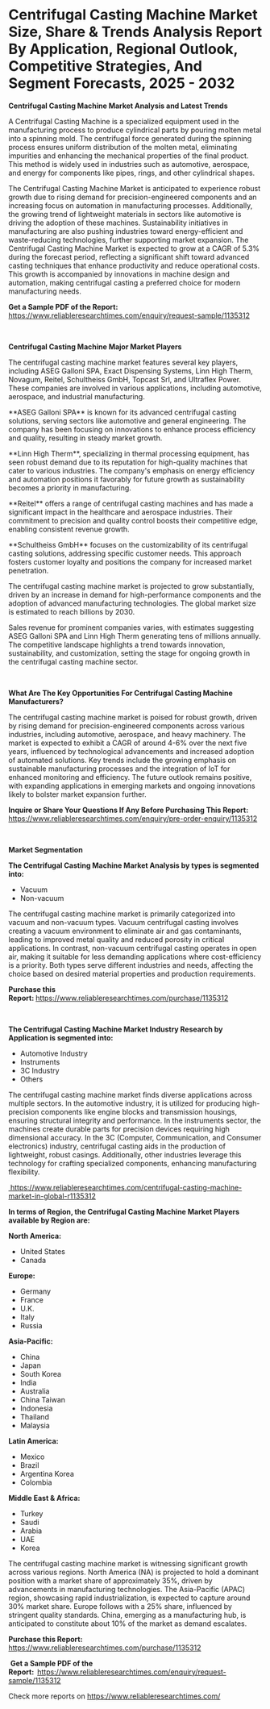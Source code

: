 <p><h1>Centrifugal Casting Machine Market Size, Share & Trends Analysis Report By Application, Regional Outlook, Competitive Strategies, And Segment Forecasts, 2025 - 2032</h1></p><p><strong>Centrifugal Casting Machine Market Analysis and Latest Trends</strong></p>
<p><p>A Centrifugal Casting Machine is a specialized equipment used in the manufacturing process to produce cylindrical parts by pouring molten metal into a spinning mold. The centrifugal force generated during the spinning process ensures uniform distribution of the molten metal, eliminating impurities and enhancing the mechanical properties of the final product. This method is widely used in industries such as automotive, aerospace, and energy for components like pipes, rings, and other cylindrical shapes.</p><p>The Centrifugal Casting Machine Market is anticipated to experience robust growth due to rising demand for precision-engineered components and an increasing focus on automation in manufacturing processes. Additionally, the growing trend of lightweight materials in sectors like automotive is driving the adoption of these machines. Sustainability initiatives in manufacturing are also pushing industries toward energy-efficient and waste-reducing technologies, further supporting market expansion. The Centrifugal Casting Machine Market is expected to grow at a CAGR of 5.3% during the forecast period, reflecting a significant shift toward advanced casting techniques that enhance productivity and reduce operational costs. This growth is accompanied by innovations in machine design and automation, making centrifugal casting a preferred choice for modern manufacturing needs.</p></p>
<p><strong>Get a Sample PDF of the Report:&nbsp;</strong> <a href="https://www.reliableresearchtimes.com/enquiry/request-sample/1135312?utm_campaign=3297&utm_medium=2&utm_source=Github&utm_content=ia&utm_term=09042025&utm_id=centrifugal-casting-machine">https://www.reliableresearchtimes.com/enquiry/request-sample/1135312</a></p>
<p>&nbsp;</p>
<p><strong>Centrifugal Casting Machine Major Market Players</strong></p>
<p><p>The centrifugal casting machine market features several key players, including ASEG Galloni SPA, Exact Dispensing Systems, Linn High Therm, Novagum, Reitel, Schultheiss GmbH, Topcast Srl, and Ultraflex Power. These companies are involved in various applications, including automotive, aerospace, and industrial manufacturing.</p><p>**ASEG Galloni SPA** is known for its advanced centrifugal casting solutions, serving sectors like automotive and general engineering. The company has been focusing on innovations to enhance process efficiency and quality, resulting in steady market growth.</p><p>**Linn High Therm**, specializing in thermal processing equipment, has seen robust demand due to its reputation for high-quality machines that cater to various industries. The company's emphasis on energy efficiency and automation positions it favorably for future growth as sustainability becomes a priority in manufacturing.</p><p>**Reitel** offers a range of centrifugal casting machines and has made a significant impact in the healthcare and aerospace industries. Their commitment to precision and quality control boosts their competitive edge, enabling consistent revenue growth.</p><p>**Schultheiss GmbH** focuses on the customizability of its centrifugal casting solutions, addressing specific customer needs. This approach fosters customer loyalty and positions the company for increased market penetration.</p><p>The centrifugal casting machine market is projected to grow substantially, driven by an increase in demand for high-performance components and the adoption of advanced manufacturing technologies. The global market size is estimated to reach billions by 2030.</p><p>Sales revenue for prominent companies varies, with estimates suggesting ASEG Galloni SPA and Linn High Therm generating tens of millions annually. The competitive landscape highlights a trend towards innovation, sustainability, and customization, setting the stage for ongoing growth in the centrifugal casting machine sector.</p></p>
<p>&nbsp;</p>
<p><strong>What Are The Key Opportunities For Centrifugal Casting Machine Manufacturers?</strong></p>
<p><p>The centrifugal casting machine market is poised for robust growth, driven by rising demand for precision-engineered components across various industries, including automotive, aerospace, and heavy machinery. The market is expected to exhibit a CAGR of around 4-6% over the next five years, influenced by technological advancements and increased adoption of automated solutions. Key trends include the growing emphasis on sustainable manufacturing processes and the integration of IoT for enhanced monitoring and efficiency. The future outlook remains positive, with expanding applications in emerging markets and ongoing innovations likely to bolster market expansion further.</p></p>
<p><strong>Inquire or Share Your Questions If Any Before Purchasing This Report:</strong> <a href="https://www.reliableresearchtimes.com/enquiry/pre-order-enquiry/1135312?utm_campaign=3297&utm_medium=2&utm_source=Github&utm_content=ia&utm_term=09042025&utm_id=centrifugal-casting-machine">https://www.reliableresearchtimes.com/enquiry/pre-order-enquiry/1135312</a></p>
<p>&nbsp;</p>
<p><strong>Market Segmentation</strong></p>
<p><strong>The Centrifugal Casting Machine Market Analysis by types is segmented into:</strong></p>
<p><ul><li>Vacuum</li><li>Non-vacuum</li></ul></p>
<p><p>The centrifugal casting machine market is primarily categorized into vacuum and non-vacuum types. Vacuum centrifugal casting involves creating a vacuum environment to eliminate air and gas contaminants, leading to improved metal quality and reduced porosity in critical applications. In contrast, non-vacuum centrifugal casting operates in open air, making it suitable for less demanding applications where cost-efficiency is a priority. Both types serve different industries and needs, affecting the choice based on desired material properties and production requirements.</p></p>
<p><strong>Purchase this Report:&nbsp;</strong><a href="https://www.reliableresearchtimes.com/purchase/1135312?utm_campaign=3297&utm_medium=2&utm_source=Github&utm_content=ia&utm_term=09042025&utm_id=centrifugal-casting-machine">https://www.reliableresearchtimes.com/purchase/1135312</a></p>
<p>&nbsp;</p>
<p><strong>The Centrifugal Casting Machine Market Industry Research by Application is segmented into:</strong></p>
<p><ul><li>Automotive Industry</li><li>Instruments</li><li>3C Industry</li><li>Others</li></ul></p>
<p><p>The centrifugal casting machine market finds diverse applications across multiple sectors. In the automotive industry, it is utilized for producing high-precision components like engine blocks and transmission housings, ensuring structural integrity and performance. In the instruments sector, the machines create durable parts for precision devices requiring high dimensional accuracy. In the 3C (Computer, Communication, and Consumer electronics) industry, centrifugal casting aids in the production of lightweight, robust casings. Additionally, other industries leverage this technology for crafting specialized components, enhancing manufacturing flexibility.</p></p>
<p><a href="https://www.reliableresearchtimes.com/centrifugal-casting-machine-market-in-global-r1135312?utm_campaign=3297&utm_medium=2&utm_source=Github&utm_content=ia&utm_term=09042025&utm_id=centrifugal-casting-machine">&nbsp;https://www.reliableresearchtimes.com/centrifugal-casting-machine-market-in-global-r1135312</a></p>
<p><strong>In terms of Region, the Centrifugal Casting Machine Market Players available by Region are:</strong></p>
<p>
    <p> <strong> North America: </strong>
        <ul>
            <li>United States</li>
            <li>Canada</li>
        </ul>
        </p> 
    <p> <strong> Europe: </strong>
        <ul>
            <li>Germany</li>
            <li>France</li>
            <li>U.K.</li>
            <li>Italy</li>
            <li>Russia</li>
        </ul>
        </p> 
    <p> <strong> Asia-Pacific: </strong>
        <ul>
            <li>China</li>
            <li>Japan</li>
            <li>South Korea</li>
            <li>India</li>
            <li>Australia</li>
            <li>China Taiwan</li>
            <li>Indonesia</li>
            <li>Thailand</li>
            <li>Malaysia</li>
        </ul>
        </p> 
    <p> <strong> Latin America: </strong>
        <ul>
            <li>Mexico</li>
            <li>Brazil</li>
            <li>Argentina Korea</li>
            <li>Colombia</li>
        </ul>
        </p> 
    <p> <strong> Middle East & Africa: </strong>
        <ul>
            <li>Turkey</li>
            <li>Saudi</li>
            <li>Arabia</li>
            <li>UAE</li>
            <li>Korea</li>
        </ul>
    </p>
    </p>
<p><p>The centrifugal casting machine market is witnessing significant growth across various regions. North America (NA) is projected to hold a dominant position with a market share of approximately 35%, driven by advancements in manufacturing technologies. The Asia-Pacific (APAC) region, showcasing rapid industrialization, is expected to capture around 30% market share. Europe follows with a 25% share, influenced by stringent quality standards. China, emerging as a manufacturing hub, is anticipated to constitute about 10% of the market as demand escalates.</p></p>
<p><strong>Purchase this Report: </strong><a href="https://www.reliableresearchtimes.com/purchase/1135312?utm_campaign=3297&utm_medium=2&utm_source=Github&utm_content=ia&utm_term=09042025&utm_id=centrifugal-casting-machine">https://www.reliableresearchtimes.com/purchase/1135312</a></p>
<p>&nbsp;<strong>Get a Sample PDF of the Report:&nbsp;&nbsp;</strong><a href="https://www.reliableresearchtimes.com/enquiry/request-sample/1135312?utm_campaign=3297&utm_medium=2&utm_source=Github&utm_content=ia&utm_term=09042025&utm_id=centrifugal-casting-machine">https://www.reliableresearchtimes.com/enquiry/request-sample/1135312</a></p>
<p><strong></strong></p>
<p>Check more reports on <a href="https://www.reliableresearchtimes.com/?utm_campaign=3297&utm_medium=2&utm_source=Github&utm_content=ia&utm_term=09042025&utm_id=centrifugal-casting-machine">https://www.reliableresearchtimes.com/</a></p>